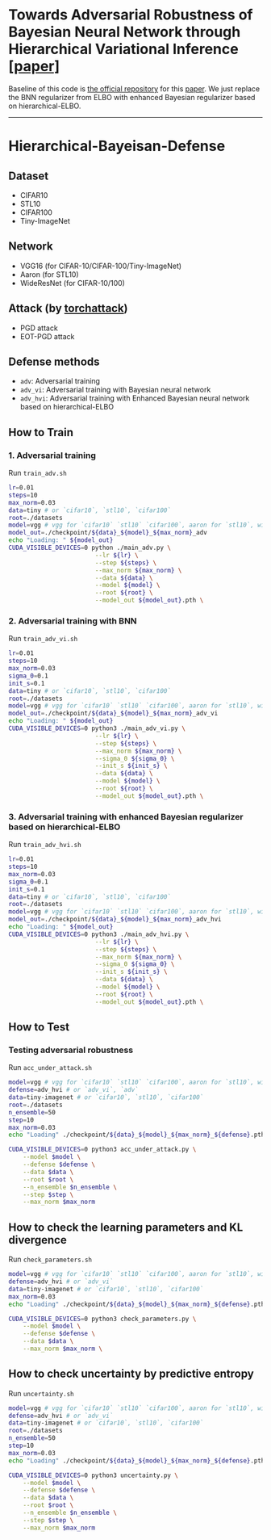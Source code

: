 # Towards Adversarial Robustness of Bayesian Neural Network through Hierarchical Variational Inference [[paper]](https://openreview.net/forum?id=Cue2ZEBf12)

Baseline of this code is [the official repository](https://github.com/xuanqing94/BayesianDefense) for this [paper](https://openreview.net/pdf?id=rk4Qso0cKm). We just replace the BNN regularizer from ELBO with enhanced Bayesian regularizer based on hierarchical-ELBO.

---

# Hierarchical-Bayeisan-Defense

## Dataset
+ CIFAR10
+ STL10
+ CIFAR100
+ Tiny-ImageNet

## Network
+ VGG16 (for CIFAR-10/CIFAR-100/Tiny-ImageNet)
+ Aaron (for STL10)
+ WideResNet (for CIFAR-10/100)

## Attack (by [torchattack](https://github.com/Harry24k/adversarial-attacks-pytorch))
+ PGD attack
+ EOT-PGD attack

## Defense methods
+ `adv`: Adversarial training
+ `adv_vi`: Adversarial training with Bayesian neural network
+ `adv_hvi`: Adversarial training with Enhanced Bayesian neural network based on hierarchical-ELBO


## How to Train

### 1. Adversarial training

Run `train_adv.sh`

```bash
lr=0.01
steps=10
max_norm=0.03
data=tiny # or `cifar10`, `stl10`, `cifar100`
root=./datasets
model=vgg # vgg for `cifar10` `stl10` `cifar100`, aaron for `stl10`, wide for `cifar10` or `cifar100`
model_out=./checkpoint/${data}_${model}_${max_norm}_adv
echo "Loading: " ${model_out}
CUDA_VISIBLE_DEVICES=0 python ./main_adv.py \
                        --lr ${lr} \
                        --step ${steps} \
                        --max_norm ${max_norm} \
                        --data ${data} \
                        --model ${model} \
                        --root ${root} \
                        --model_out ${model_out}.pth \
```

### 2. Adversarial training with BNN

Run `train_adv_vi.sh`

```bash
lr=0.01
steps=10
max_norm=0.03
sigma_0=0.1
init_s=0.1
data=tiny # or `cifar10`, `stl10`, `cifar100`
root=./datasets
model=vgg # vgg for `cifar10` `stl10` `cifar100`, aaron for `stl10`, wide for `cifar10` or `cifar100`
model_out=./checkpoint/${data}_${model}_${max_norm}_adv_vi
echo "Loading: " ${model_out}
CUDA_VISIBLE_DEVICES=0 python3 ./main_adv_vi.py \
                        --lr ${lr} \
                        --step ${steps} \
                        --max_norm ${max_norm} \
                        --sigma_0 ${sigma_0} \
                        --init_s ${init_s} \
                        --data ${data} \
                        --model ${model} \
                        --root ${root} \
                        --model_out ${model_out}.pth \
```

### 3. Adversarial training with enhanced Bayesian regularizer based on hierarchical-ELBO

Run `train_adv_hvi.sh`

```bash
lr=0.01
steps=10
max_norm=0.03
sigma_0=0.1
init_s=0.1
data=tiny # or `cifar10`, `stl10`, `cifar100`
root=./datasets
model=vgg # vgg for `cifar10` `stl10` `cifar100`, aaron for `stl10`, wide for `cifar10` or `cifar100`
model_out=./checkpoint/${data}_${model}_${max_norm}_adv_hvi
echo "Loading: " ${model_out}
CUDA_VISIBLE_DEVICES=0 python3 ./main_adv_hvi.py \
                        --lr ${lr} \
                        --step ${steps} \
                        --max_norm ${max_norm} \
                        --sigma_0 ${sigma_0} \
                        --init_s ${init_s} \
                        --data ${data} \
                        --model ${model} \
                        --root ${root} \
                        --model_out ${model_out}.pth \
```

## How to Test

### Testing adversarial robustness

Run `acc_under_attack.sh`

```bash
model=vgg # vgg for `cifar10` `stl10` `cifar100`, aaron for `stl10`, wide for `cifar10` or `cifar100`
defense=adv_hvi # or `adv_vi`, `adv`
data=tiny-imagenet # or `cifar10`, `stl10`, `cifar100`
root=./datasets
n_ensemble=50
step=10
max_norm=0.03
echo "Loading" ./checkpoint/${data}_${model}_${max_norm}_${defense}.pth

CUDA_VISIBLE_DEVICES=0 python3 acc_under_attack.py \
    --model $model \
    --defense $defense \
    --data $data \
    --root $root \
    --n_ensemble $n_ensemble \
    --step $step \
    --max_norm $max_norm

```

## How to check the learning parameters and KL divergence

Run `check_parameters.sh`

```bash
model=vgg # vgg for `cifar10` `stl10` `cifar100`, aaron for `stl10`, wide for `cifar10` or `cifar100`
defense=adv_hvi # or `adv_vi`
data=tiny-imagenet # or `cifar10`, `stl10`, `cifar100`
max_norm=0.03
echo "Loading" ./checkpoint/${data}_${model}_${max_norm}_${defense}.pth

CUDA_VISIBLE_DEVICES=0 python3 check_parameters.py \
    --model $model \
    --defense $defense \
    --data $data \
    --max_norm $max_norm \
```

## How to check uncertainty by predictive entropy

Run `uncertainty.sh`

```bash
model=vgg # vgg for `cifar10` `stl10` `cifar100`, aaron for `stl10`, wide for `cifar10` or `cifar100`
defense=adv_hvi # or `adv_vi`
data=tiny-imagenet # or `cifar10`, `stl10`, `cifar100`
root=./datasets
n_ensemble=50
step=10
max_norm=0.03
echo "Loading" ./checkpoint/${data}_${model}_${max_norm}_${defense}.pth

CUDA_VISIBLE_DEVICES=0 python3 uncertainty.py \
    --model $model \
    --defense $defense \
    --data $data \
    --root $root \
    --n_ensemble $n_ensemble \
    --step $step \
    --max_norm $max_norm
```
